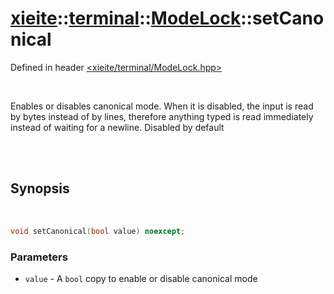 # [xieite](../../../README.md)::[terminal](../../terminal.md)::[ModeLock](../ModeLock.md)::setCanonical
Defined in header [<xieite/terminal/ModeLock.hpp>](../../../include/xieite/terminal/ModeLock.hpp)

<br/>

Enables or disables canonical mode. When it is disabled, the input is read by bytes instead of by lines, therefore anything typed is read immediately instead of waiting for a newline. Disabled by default

<br/><br/>

## Synopsis

<br/>

```cpp
void setCanonical(bool value) noexcept;
```
### Parameters
- `value` - A `bool` copy to enable or disable canonical mode
